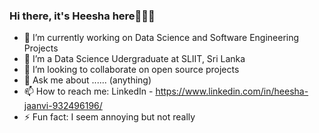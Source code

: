 ### Hi there, it's Heesha here👋👋👋


- 🔭 I’m currently working on Data Science and Software Engineering Projects
- 🌱 I’m a Data Science Udergraduate at SLIIT, Sri Lanka
- 👯 I’m looking to collaborate on open source projects
- 💬 Ask me about ...... (anything)
- 📫 How to reach me: LinkedIn - https://www.linkedin.com/in/heesha-jaanvi-932496196/
- ⚡ Fun fact: I seem annoying but not really


